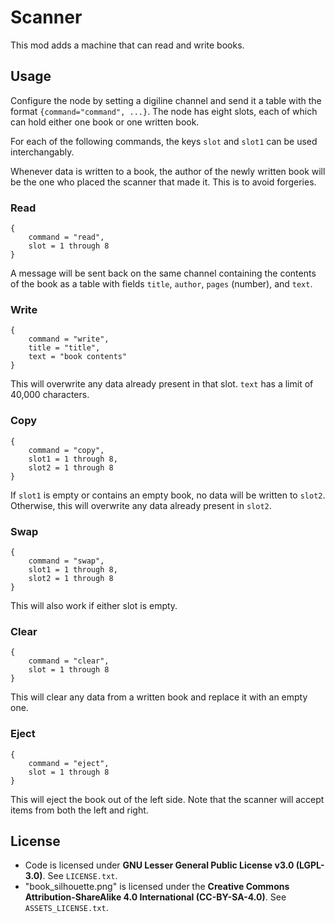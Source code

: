 # Scanner

This mod adds a machine that can read and write books.

## Usage

Configure the node by setting a digiline channel and send it a table with the format `{command="command", ...}`. The node has eight slots, each of which can hold either one book or one written book.

For each of the following commands, the keys `slot` and `slot1` can be used interchangably.

Whenever data is written to a book, the author of the newly written book will be the one who placed the scanner that made it. This is to avoid forgeries.

### Read

```
{
    command = "read",
    slot = 1 through 8
}
```

A message will be sent back on the same channel containing the contents of the book as a table with fields `title`, `author`, `pages` (number), and `text`.

### Write

```
{
    command = "write",
    title = "title",
    text = "book contents"
}
```

This will overwrite any data already present in that slot. `text` has a limit of 40,000 characters.

### Copy

```
{
    command = "copy",
    slot1 = 1 through 8,
    slot2 = 1 through 8
}
```

If `slot1` is empty or contains an empty book, no data will be written to `slot2`. Otherwise, this will overwrite any data already present in `slot2`.

### Swap

```
{
    command = "swap",
    slot1 = 1 through 8,
    slot2 = 1 through 8
}
```

This will also work if either slot is empty.

### Clear

```
{
    command = "clear",
    slot = 1 through 8
}
```

This will clear any data from a written book and replace it with an empty one.

### Eject

```
{
    command = "eject",
    slot = 1 through 8
}
```

This will eject the book out of the left side. Note that the scanner will accept items from both the left and right.

## License

- Code is licensed under **GNU Lesser General Public License v3.0 (LGPL-3.0)**. See `LICENSE.txt`.
- "book_silhouette.png" is licensed under the **Creative Commons Attribution-ShareAlike 4.0 International (CC-BY-SA-4.0)**. See `ASSETS_LICENSE.txt`.
